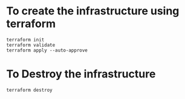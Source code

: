 # To create the infrastructure using terraform

```
terraform init
terraform validate
terraform apply --auto-approve
```

# To Destroy the infrastructure

```terraform destroy```

